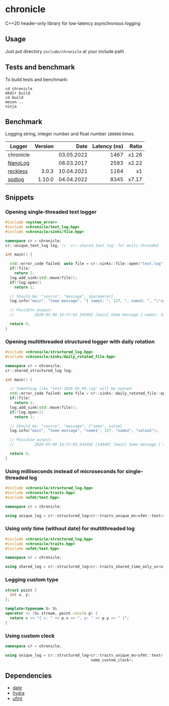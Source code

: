 # chronicle

C++20 header-only library for low-latency asynchronous logging


## Usage

Just put directory `include/chronicle` at your include path


## Tests and benchmark

To build tests and benchmark:

```shell
cd chronicle
mkdir build
cd build
meson ..
ninja
```


## Benchmark

Logging string, integer number and float number `100000` times.

| Logger                                                | Version | Date       | Latency (ns) | Ratio |
|-------------------------------------------------------|--------:|-----------:|-------------:|------:|
| chronicle                                             |         | 03.05.2022 | 1467         | x1.26 |
| [NanoLog](https://github.com/Iyengar111/NanoLog)      |         | 08.03.2017 | 2583         | x2.22 |
| [reckless](https://github.com/mattiasflodin/reckless) | 3.0.3   | 10.04.2021 | 1164         | x1    |
| [spdlog](https://github.com/gabime/spdlog)            | 1.10.0  | 04.04.2022 | 8345         | x7.17 |


## Snippets

### Opening single-threaded text logger

```cpp
#include <system_error>
#include <chronicle/text_log.hpp>
#include <chronicle/sinks/file.hpp>

namespace cr = chronicle;
cr::unique_text_log log; // 'cr::shared_text_log' for multi-threaded

int main() {

  std::error_code failed; auto file = cr::sinks::file::open("test.log", failed);
  if(!file)
    return 1;
  log.add_sink(std::move(file));
  if(!log.open()
    return 1;

  // Should be: "source", "message", {parameter}
  log.info("main", "Some message", "{ name1: ", 127, ", name2: ", "\"value2\" }");

  // Possible output:
  //         2020-05-09 16:57:02.343402 [main] Some message { name1: 127, name2: "value2" }

  return 0;
}
```

### Opening multithreaded structured logger with daily rotation

```cpp
#include <chronicle/structured_log.hpp>
#include <chronicle/sinks/daily_rotated_file.hpp>

namespace cr = chronicle;
cr::shared_structured_log log;

int main() {

  // Something like "test-2020_05_09.log" will be opened
  std::error_code failed; auto file = cr::sinks::daily_rotated_file::open("test.log", failed);
  if(!file)
    return 1;
  log.add_sink(std::move(file));
  if(!log.open())
    return 1;

  // Should be: "source", "message", {"name", value}
  log.info("main", "Some message", "name1", 127, "name2", "value2");

  // Possible output:
  //         2020-05-09 16:57:02.343402 [14648] [main] Some message { name1: 127, name2: "value2" }

  return 0;
}
```

### Using milliseconds instead of microseconds for single-threaded log

```cpp
#include <chronicle/structured_log.hpp>
#include <chronicle/traits.hpp>
#include <ufmt/text.hpp>

namespace cr = chronicle;

using unique_log = cr::structured_log<cr::traits_unique_ms<ufmt::text>>;
```


### Using only time (without date) for multithreaded log

```cpp
#include <chronicle/structured_log.hpp>
#include <chronicle/traits.hpp>
#include <ufmt/text.hpp>

namespace cr = chronicle;

using shared_log = cr::structured_log<cr::traits_shared_time_only_us<ufmt::text>>;
```


### Logging custom type

```cpp
struct point {
  int x, y;
};

template<typename S> S&
operator << (S& stream, point const& p) {
  return s << "{ x: " << p.x << ", y: " << p.y << " }";
}
```


### Using custom clock

```cpp
namespace cr = chronicle;

using unique_log = cr::structured_log<cr::traits_unique_ms<ufmt::text>,
                                      some_custom_clock>;
```

## Dependencies

* [date](https://github.com/HowardHinnant/date)
* [hydra](https://github.com/ortfero/hydra)
* [ufmt](https://github.com/ortfero/ufmt)
